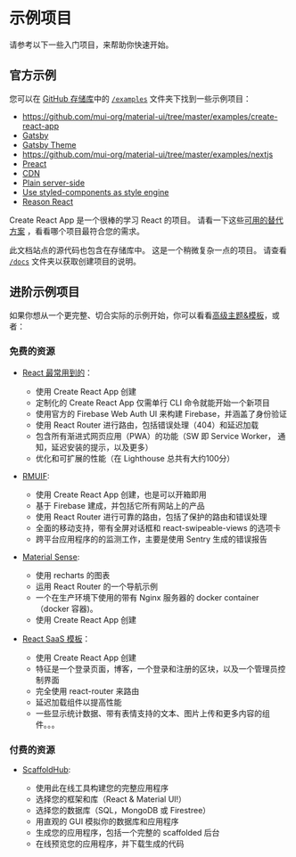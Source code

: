 # 示例项目

<p class="description">请参考以下一些入门项目，来帮助你快速开始。</p>

## 官方示例

您可以在 [GitHub 存储库](https://github.com/mui-org/material-ui)中的 [`/examples`](https://github.com/mui-org/material-ui/tree/master/examples) 文件夹下找到一些示例项目：

- https://github.com/mui-org/material-ui/tree/master/examples/create-react-app
- [Gatsby](https://github.com/mui-org/material-ui/tree/next/examples/gatsby)
- [Gatsby Theme](https://github.com/mui-org/material-ui/tree/next/examples/gatsby-theme)
- https://github.com/mui-org/material-ui/tree/master/examples/nextjs
- [Preact](https://github.com/mui-org/material-ui/tree/next/examples/preact)
- [CDN](https://github.com/mui-org/material-ui/tree/next/examples/cdn)
- [Plain server-side](https://github.com/mui-org/material-ui/tree/next/examples/ssr)
- [Use styled-components as style engine](https://github.com/mui-org/material-ui/tree/next/examples/create-react-app-with-styled-components)
- [Reason React](https://github.com/mui-org/material-ui/tree/next/examples/reason)

Create React App 是一个很棒的学习 React 的项目。 请看一下这些[可用的替代方案](https://github.com/facebook/create-react-app/blob/master/README.md#popular-alternatives) ，看看哪个项目最符合您的需求。

此文档站点的源代码也包含在存储库中。 这是一个稍微复杂一点的项目。 请查看 [`/docs`](https://github.com/mui-org/material-ui/tree/master/docs) 文件夹以获取创建项目的说明。

## 进阶示例项目

如果你想从一个更完整、切合实际的示例开始，你可以看看[高级主题&模板](https://material-ui.com/store/?utm_source=docs&utm_medium=referral&utm_campaign=example-projects-store)，或者：

### 免费的资源

- [React 最常用到的](https://github.com/TarikHuber/react-most-wanted)：

  - 使用 Create React App 创建
  - 定制化的 Create React App 仅需单行 CLI 命令就能开始一个新项目
  - 使用官方的 Firebase Web Auth UI 来构建 Firebase，并涵盖了身份验证
  - 使用 React Router 进行路由，包括错误处理（404）和延迟加载
  - 包含所有渐进式网页应用（PWA）的功能（SW 即 Service Worker， 通知，延迟安装的提示，以及更多）
  - 优化和可扩展的性能（在 Lighthouse 总共有大约100分）

- [RMUIF](https://github.com/phoqe/rmuif):

  - 使用 Create React App 创建，也是可以开箱即用
  - 基于 Firebase 建成，并包括它所有网站上的产品
  - 使用 React Router 进行可靠的路由，包括了保护的路由和错误处理
  - 全面的移动支持，带有全屏对话框和 react-swipeable-views 的选项卡
  - 跨平台应用程序的的监测工作，主要是使用 Sentry 生成的错误报告

- [Material Sense](https://github.com/alexanmtz/material-sense):

  - 使用 recharts 的图表
  - 运用 React Router 的一个导航示例
  - 一个在生产环境下使用的带有 Nginx 服务器的 docker container（docker 容器)。
  - 使用 Create React App 创建

- [React SaaS 模板](https://github.com/dunky11/react-saas-template)：

  - 使用 Create React App 创建
  - 特征是一个登录页面，博客，一个登录和注册的区块，以及一个管理员控制界面
  - 完全使用 react-router 来路由
  - 延迟加载组件以提高性能
  - 一些显示统计数据、带有表情支持的文本、图片上传和更多内容的组件。。。

### 付费的资源

- [ScaffoldHub](https://scaffoldhub.io/?partner=1):

  - 使用此在线工具构建您的完整应用程序
  - 选择您的框架和库（React & Material UI!）
  - 选择您的数据库（SQL，MongoDB 或 Firestree）
  - 用直观的 GUI 模拟你的数据库和应用程序
  - 生成您的应用程序，包括一个完整的 scaffolded 后台
  - 在线预览您的应用程序，并下载生成的代码
